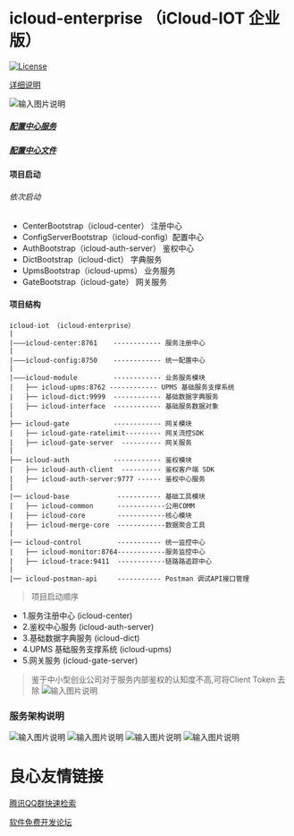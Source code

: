 # icloud-enterprise （iCloud-IOT 企业版）

[![License](https://img.shields.io/badge/License-Apache%202.0-blue.svg)](https://opensource.org/licenses/Apache-2.0)

[详细说明](https://gitee.com/icloud-iot/icloud-enterprise/wikis/%20iCloud-IOT%20%E4%BC%81%E4%B8%9A%E7%89%88%E9%A1%B9%E7%9B%AE%E8%BF%9B%E5%BA%A6%E8%AF%B4%E6%98%8E)

![输入图片说明](https://images.gitee.com/uploads/images/2019/0905/173321_41c3dba6_1468963.png "屏幕截图.png")

##### [配置中心服务](https://gitee.com/icloud-iot/icloud-config)
##### [配置中心文件](https://gitee.com/icloud-iot/icloud-enterprise/tree/master/icloud-config)

#### 项目启动
###### 依次启动
- CenterBootstrap（icloud-center）  	       注册中心
- ConfigServerBootstrap（icloud-config）配置中心
- AuthBootstrap（icloud-auth-server）         鉴权中心
- DictBootstrap（icloud-dict）    		        字典服务
- UpmsBootstrap（icloud-upms）                              业务服务
- GateBootstrap（icloud-gate）                              网关服务

#### 项目结构
	icloud-iot （icloud-enterprise）
	| 
	|———icloud-center:8761    ------------ 服务注册中心
	|
	|———icloud-config:8750    ------------ 统一配置中心
	|
	|———icloud-module    	  ------------ 业务服务模块
	|	├── icloud-upms:8762 ------------ UPMS 基础服务支撑系统       
	|	├── icloud-dict:9999  ------------ 基础数据字典服务
	|	├── icloud-interface  ------------ 基础服务数据对象
	|
	├── icloud-gate           ------------ 网关模块
	|	├── icloud-gate-ratelimit--------- 网关流控SDK
	|	├── icloud-gate-server  ---------- 网关服务
	|
	├── icloud-auth           ------------ 鉴权模块
	|	├── icloud-auth-client  ---------- 鉴权客户端 SDK
	|	├── icloud-auth-server:9777 ------ 鉴权中心服务
	|
	|── icloud-base            ----------- 基础工具模块
	|	├── icloud-common      ------------公用COMM
	|	├── icloud-core        ------------核心模块
	|	├── icloud-merge-core  ------------数据聚合工具
	|
	|── icloud-control         ----------- 统一监控中心
	|	├── icloud-monitor:8764------------服务监控中心
	|	├── icloud-trace:9411  ------------链路路追踪中心
	|
	|── icloud-postman-api     ----------- Postman 调试API接口管理

> 项目启动顺序
- 1.服务注册中心  (icloud-center)
- 2.鉴权中心服务 (icloud-auth-server)
- 3.基础数据字典服务 (icloud-dict)
- 4.UPMS 基础服务支撑系统  (icloud-upms)
- 5.网关服务 (icloud-gate-server)

> 鉴于中小型创业公司对于服务内部鉴权的认知度不高,可将Client Token 去除
![输入图片说明](https://images.gitee.com/uploads/images/2019/0905/171937_53647edd_1468963.png "屏幕截图.png" )

### 服务架构说明
![输入图片说明](https://images.gitee.com/uploads/images/2019/0905/172818_f161ad21_1468963.png "屏幕截图.png")
![输入图片说明](https://images.gitee.com/uploads/images/2019/0905/172936_30185852_1468963.png "屏幕截图.png")
![输入图片说明](https://images.gitee.com/uploads/images/2019/0905/171814_629900c2_1468963.png "屏幕截图.png")
![输入图片说明](https://images.gitee.com/uploads/images/2019/0905/171841_4c2522a5_1468963.png "屏幕截图.png")








 

 # 良心友情链接

[腾讯QQ群快速检索](http://u.720life.cn/s/8cf73f7c)

[软件免费开发论坛](http://u.720life.cn/s/bbb01dc0)